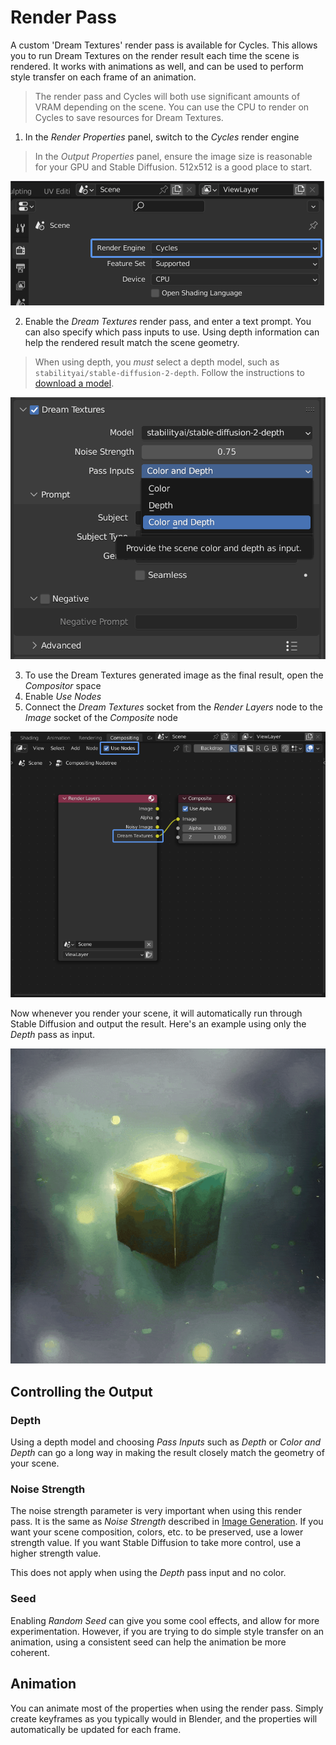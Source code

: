 # Render Pass
A custom 'Dream Textures' render pass is available for Cycles. This allows you to run Dream Textures on the render result each time the scene is rendered. It works with animations as well, and can be used to perform style transfer on each frame of an animation.

> The render pass and Cycles will both use significant amounts of VRAM depending on the scene. You can use the CPU to render on Cycles to save resources for Dream Textures.

1. In the *Render Properties* panel, switch to the *Cycles* render engine

> In the *Output Properties* panel, ensure the image size is reasonable for your GPU and Stable Diffusion. 512x512 is a good place to start.

![A screenshot of the Render Properties panel with the Cycles render engine selected, and the Dream Textures render pass checked](assets/render_pass/cycles.png)

2. Enable the *Dream Textures* render pass, and enter a text prompt. You can also specify which pass inputs to use. Using depth information can help the rendered result match the scene geometry.

> When using depth, you *must* select a depth model, such as `stabilityai/stable-diffusion-2-depth`. Follow the instructions to [download a model](setup.md#download-a-model).

![](assets/render_pass/pass_inputs.png)

3. To use the Dream Textures generated image as the final result, open the *Compositor* space
4. Enable *Use Nodes*
5. Connect the *Dream Textures* socket from the *Render Layers* node to the *Image* socket of the *Composite* node

![A screenshot of the Compositor space with Use Nodes checked and the Dream Textures socket from the Render Layers node connected to the Image socket of the Composite node](assets/render_pass/render-pass-compositor.png)

Now whenever you render your scene, it will automatically run through Stable Diffusion and output the result.
Here's an example using only the *Depth* pass as input.

![](assets/render_pass/spinning_cube_animation.gif)

## Controlling the Output

### Depth
Using a depth model and choosing *Pass Inputs* such as *Depth* or *Color and Depth* can go a long way in making the result closely match the geometry of your scene.

### Noise Strength
The noise strength parameter is very important when using this render pass. It is the same as *Noise Strength* described in [Image Generation](IMAGE_GENERATION.md#modify). If you want your scene composition, colors, etc. to be preserved, use a lower strength value. If you want Stable Diffusion to take more control, use a higher strength value.

This does not apply when using the *Depth* pass input and no color.

### Seed
Enabling *Random Seed* can give you some cool effects, and allow for more experimentation. However, if you are trying to do simple style transfer on an animation, using a consistent seed can help the animation be more coherent.

## Animation
You can animate most of the properties when using the render pass. Simply create keyframes as you typically would in Blender, and the properties will automatically be updated for each frame.